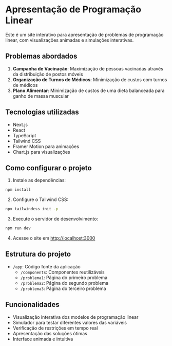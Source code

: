 # Apresentação de Programação Linear

Este é um site interativo para apresentação de problemas de programação linear, com visualizações animadas e simulações interativas.

## Problemas abordados

1. **Campanha de Vacinação**: Maximização de pessoas vacinadas através da distribuição de postos móveis
2. **Organização de Turnos de Médicos**: Minimização de custos com turnos de médicos
3. **Plano Alimentar**: Minimização de custos de uma dieta balanceada para ganho de massa muscular

## Tecnologias utilizadas

- Next.js
- React
- TypeScript
- Tailwind CSS
- Framer Motion para animações
- Chart.js para visualizações

## Como configurar o projeto

1. Instale as dependências:

```bash
npm install
```

2. Configure o Tailwind CSS:

```bash
npx tailwindcss init -p
```

3. Execute o servidor de desenvolvimento:

```bash
npm run dev
```

4. Acesse o site em [http://localhost:3000](http://localhost:3000)

## Estrutura do projeto

- `/app`: Código fonte da aplicação
  - `/components`: Componentes reutilizáveis
  - `/problema1`: Página do primeiro problema
  - `/problema2`: Página do segundo problema
  - `/problema3`: Página do terceiro problema

## Funcionalidades

- Visualização interativa dos modelos de programação linear
- Simulador para testar diferentes valores das variáveis
- Verificação de restrições em tempo real
- Apresentação das soluções ótimas
- Interface animada e intuitiva
